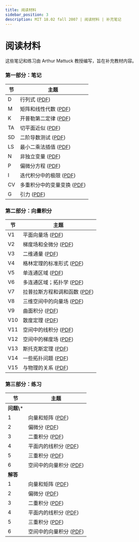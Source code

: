 ```yaml
---
title: 阅读材料
sidebar_position: 3
description: MIT 18.02 fall 2007 | 阅读材料 | 补充笔记
---
```



# 阅读材料

这些笔记和练习由 Arthur Mattuck 教授编写，旨在补充教材内容。

### 第一部分：笔记

| 节 | 主题 |
| --- | --- |
| D | 行列式 ([PDF](/resource/18-02/determinants.pdf)) |
| M | 矩阵和线性代数 ([PDF](/resource/18-02/matrices_algebra.pdf)) |
| K | 开普勒第二定律 ([PDF](/resource/18-02/kepler_secnd_law.pdf)) |
| TA | 切平面近似 ([PDF](/resource/18-02/tangent_approx.pdf)) |
| SD | 二阶导数测试 ([PDF](/resource/18-02/2nd_derivative.pdf)) |
| LS | 最小二乘法插值 ([PDF](/resource/18-02/least_sq_intrpol.pdf)) |
| N | 非独立变量 ([PDF](/resource/18-02/non_ind_variable.pdf)) |
| P | 偏微分方程 ([PDF](/resource/18-02/part_diff_eqn.pdf)) |
| I | 迭代积分中的极限 ([PDF](/resource/18-02/lim_itratd_intgr.pdf)) |
| CV | 多重积分中的变量变换 ([PDF](/resource/18-02/multipl_integrls.pdf)) |
| G | 引力 ([PDF](/resource/18-02/gravitnl_attracn.pdf)) |

### 第二部分：向量积分

| 节 | 主题 |
| --- | --- |
| V1 | 平面向量场 ([PDF](/resource/18-02/plane_vector_fld.pdf)) |
| V2 | 梯度场和全微分 ([PDF](/resource/18-02/grad_fld_n_diff.pdf)) |
| V3 | 二维通量 ([PDF](/resource/18-02/2_dimentnl_flux.pdf)) |
| V4 | 格林定理的标准形式 ([PDF](/resource/18-02/green_theorem.pdf)) |
| V5 | 单连通区域 ([PDF](/resource/18-02/simpl_conctd_reg.pdf)) |
| V6 | 多连通区域；拓扑学 ([PDF](/resource/18-02/mult_conectd_reg.pdf)) |
| V7 | 拉普拉斯方程和调和函数 ([PDF](/resource/18-02/laplace_eqn.pdf)) |
| V8 | 三维空间中的向量场 ([PDF](/resource/18-02/vector_fields.pdf)) |
| V9 | 曲面积分 ([PDF](/resource/18-02/surface_integrls.pdf)) |
| V10 | 散度定理 ([PDF](/resource/18-02/divergance_thm.pdf)) |
| V11 | 空间中的线积分 ([PDF](/resource/18-02/line_integrals.pdf)) |
| V12 | 空间中的梯度场 ([PDF](/resource/18-02/gradient_fields.pdf)) |
| V13 | 斯托克斯定理 ([PDF](/resource/18-02/stokes_theorem.pdf)) |
| V14 | 一些拓扑问题 ([PDF](/resource/18-02/topological_ques.pdf)) |
| V15 | 与物理的关系 ([PDF](/resource/18-02/relation_to_phy.pdf)) |

### 第三部分：练习

| 节 | 主题 |
| --- | --- |
| **问题\\*** |
| 1 | 向量和矩阵 ([PDF](/resource/18-02/vectors_matrices.pdf)) |
| 2 | 偏微分 ([PDF](/resource/18-02/partial_diff.pdf)) |
| 3 | 二重积分 ([PDF](/resource/18-02/double_integrals.pdf)) |
| 4 | 平面内的线积分 ([PDF](/resource/18-02/line_intgrl_plan.pdf)) |
| 5 | 三重积分 ([PDF](/resource/18-02/triple_integrals.pdf)) |
| 6 | 空间中的向量积分 ([PDF](/resource/18-02/vect_intgrl_calc.pdf)) |
| **解答** |
| 1 | 向量和矩阵 ([PDF](/resource/18-02/vectr_mtrics_sol.pdf)) |
| 2 | 偏微分 ([PDF](/resource/18-02/part_diff_sol.pdf)) |
| 3 | 二重积分 ([PDF](/resource/18-02/dbl_intgrls_sol.pdf)) |
| 4 | 平面内的线积分 ([PDF](/resource/18-02/line_integrl_sol.pdf)) |
| 5 | 三重积分 ([PDF](/resource/18-02/tripl_intgrl_sol.pdf)) |
| 6 | 空间中的向量积分 ([PDF](/resource/18-02/vec_int_calc_sol.pdf)) |

